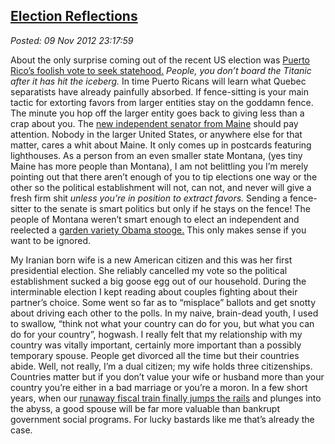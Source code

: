  
[Election Reflections](https://bakerjd99.wordpress.com/2012/11/09/election-reflections/)
---------------------------------------------------------------------------------------

*Posted: 09 Nov 2012 23:17:59*

About the only surprise coming out of the recent US election was [Puerto
Rico’s foolish vote to seek
statehood.](https://www.guardian.co.uk/commentisfree/2012/nov/09/puerto-rico-vote-us-statehood)
*People, you don’t board the Titanic after it has hit the iceberg.* In
time Puerto Ricans will learn what Quebec separatists have already
painfully absorbed. If fence-sitting is your main tactic for extorting
favors from larger entities stay on the goddamn fence. The minute you
hop off the larger entity goes back to giving less than a crap about
you. The [new independent senator from
Maine](https://www.philly.com/philly/news/nation\_world/20121109\_Maine\_s\_senator-elect\_won\_t\_say\_which\_party\_he\_will\_back.html)
should pay attention. Nobody in the larger United States, or anywhere
else for that matter, cares a whit about Maine. It only comes up in
postcards featuring lighthouses. As a person from an even smaller state
Montana, (yes tiny Maine has more people than Montana), I am not
belittling you I’m merely pointing out that there aren’t enough of you
to tip elections one way or the other so the political establishment
will not, can not, and never will give a fresh firm shit *unless you’re
in position to extract favors.* Sending a fence-sitter to the senate is
smart politics but only if he stays on the fence! The people of Montana
weren’t smart enough to elect an independent and reelected a [garden
variety Obama
stooge.](https://www.washingtonpost.com/blogs/the-fix/wp/2012/11/07/democrat-jon-tester-wins-reelection-in-montana-senate-race/)
This only makes sense if you want to be ignored.

My Iranian born wife is a new American citizen and this was her first
presidential election. She reliably cancelled my vote so the political
establishment sucked a big goose egg out of our household. During the
interminable election I kept reading about couples fighting about their
partner’s choice. Some went so far as to “misplace” ballots and get
snotty about driving each other to the polls. In my naive, brain-dead
youth, I used to swallow, “think not what your country can do for you,
but what you can do for your country”, hogwash. I really felt that my
relationship with my country was vitally important, certainly more
important than a possibly temporary spouse. People get divorced all the
time but their countries abide. Well, not really, I’m a dual citizen; my
wife holds three citizenships. Countries matter but if you don’t value
your wife or husband more than your country you’re either in a bad
marriage or you’re a moron. In a few short years, when our [runaway
fiscal train finally jumps the
rails](https://www.hangthebankers.com/economic-collapse-is-inevitable-heres-why/)
and plunges into the abyss, a good spouse will be far more valuable than
bankrupt government social programs. For lucky bastards like me that’s
already the case.
